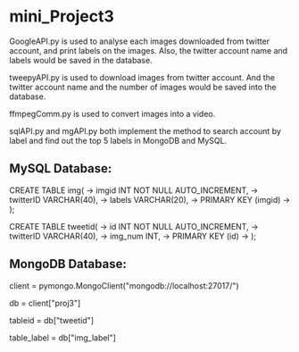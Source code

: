 # mini_Project3
GoogleAPI.py is used to analyse each images downloaded from twitter account, and print labels on the images. Also, the twitter account name and labels would be saved in the database.


tweepyAPI.py is used to download images from twitter account. And the twitter account name and the number of images would be saved into the database.


ffmpegComm.py is used to convert images into a video.


sqlAPI.py and mgAPI.py both implement the method to search account by label and find out the top 5 labels in MongoDB and MySQL. 

## MySQL Database:

CREATE TABLE img(
    -> imgid INT NOT NULL AUTO_INCREMENT,
    -> twitterID VARCHAR(40),
    -> labels VARCHAR(20),
    -> PRIMARY KEY (imgid)
    -> );
    
CREATE TABLE tweetid(
    -> id INT NOT NULL AUTO_INCREMENT,
    -> twitterID VARCHAR(40),
    -> img_num INT,
    -> PRIMARY KEY (id)
    -> );


## MongoDB Database:
client = pymongo.MongoClient("mongodb://localhost:27017/")


db = client["proj3"]


tableid = db["tweetid"]


table_label = db["img_label"]
